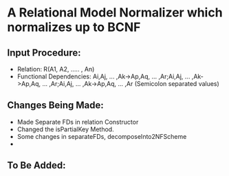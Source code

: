 # A Relational Model Normalizer which normalizes up to BCNF

## Input Procedure:
* Relation: R(A1, A2, ..... , An)
* Functional Dependencies: Ai,Aj, ... ,Ak->Ap,Aq, ... ,Ar;Ai,Aj, ... ,Ak->Ap,Aq, ... ,Ar;Ai,Aj, ... ,Ak->Ap,Aq, ... ,Ar (Semicolon separated values)

## Changes Being Made:
* Made Separate FDs in relation Constructor
* Changed the isPartialKey Method.
* Some changes in separateFDs, decomposeInto2NFScheme
* 

## To Be Added: